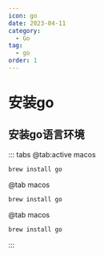 ```yaml
---
icon: go
date: 2023-04-11
category: 
  - Go
tag:
  - go
order: 1
---
```


# 安装go

## 安装go语言环境
::: tabs
@tab:active macos
```bash
brew install go
```
@tab macos
```bash
brew install go
```
@tab macos
```bash
brew install go
```
:::